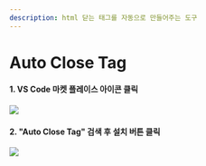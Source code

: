 ```yaml
---
description: html 닫는 태그를 자동으로 만들어주는 도구
---
```


# Auto Close Tag

#### 1. VS Code 마켓 플레이스 아이콘 클릭&#x20;

![](../../.gitbook/assets/vse\_10.png)

#### 2. "Auto Close Tag" 검색 후 설치 버튼 클릭 &#x20;

![](../../.gitbook/assets/vse\_06.png)
